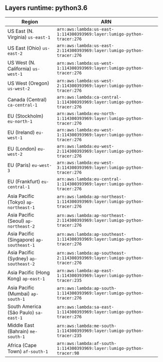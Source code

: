 Layers runtime: python3.6
----
| Region | ARN |
| --- | --- |
|US East (N. Virginia)  `us-east-1`|`arn:aws:lambda:us-east-1:114300393969:layer:lumigo-python-tracer:276`|
|US East (Ohio)  `us-east-2`|`arn:aws:lambda:us-east-2:114300393969:layer:lumigo-python-tracer:276`|
|US West (N. California)  `us-west-1`|`arn:aws:lambda:us-west-1:114300393969:layer:lumigo-python-tracer:276`|
|US West (Oregon)  `us-west-2`|`arn:aws:lambda:us-west-2:114300393969:layer:lumigo-python-tracer:276`|
|Canada (Central)  `ca-central-1`|`arn:aws:lambda:ca-central-1:114300393969:layer:lumigo-python-tracer:276`|
|EU (Stockholm)  `eu-north-1`|`arn:aws:lambda:eu-north-1:114300393969:layer:lumigo-python-tracer:276`|
|EU (Ireland)  `eu-west-1`|`arn:aws:lambda:eu-west-1:114300393969:layer:lumigo-python-tracer:276`|
|EU (London)  `eu-west-2`|`arn:aws:lambda:eu-west-2:114300393969:layer:lumigo-python-tracer:276`|
|EU (Paris)  `eu-west-3`|`arn:aws:lambda:eu-west-3:114300393969:layer:lumigo-python-tracer:276`|
|EU (Frankfurt)  `eu-central-1`|`arn:aws:lambda:eu-central-1:114300393969:layer:lumigo-python-tracer:276`|
|Asia Pacific (Tokyo)  `ap-northeast-1`|`arn:aws:lambda:ap-northeast-1:114300393969:layer:lumigo-python-tracer:276`|
|Asia Pacific (Seoul)  `ap-northeast-2`|`arn:aws:lambda:ap-northeast-2:114300393969:layer:lumigo-python-tracer:276`|
|Asia Pacific (Singapore)  `ap-southeast-1`|`arn:aws:lambda:ap-southeast-1:114300393969:layer:lumigo-python-tracer:276`|
|Asia Pacific (Sydney)  `ap-southeast-2`|`arn:aws:lambda:ap-southeast-2:114300393969:layer:lumigo-python-tracer:276`|
|Asia Pacific (Hong Kong)  `ap-east-1`|`arn:aws:lambda:ap-east-1:114300393969:layer:lumigo-python-tracer:235`|
|Asia Pacific (Mumbai)  `ap-south-1`|`arn:aws:lambda:ap-south-1:114300393969:layer:lumigo-python-tracer:276`|
|South America (São Paulo)  `sa-east-1`|`arn:aws:lambda:sa-east-1:114300393969:layer:lumigo-python-tracer:276`|
|Middle East (Bahrain)  `me-south-1`|`arn:aws:lambda:me-south-1:114300393969:layer:lumigo-python-tracer:235`|
|Africa (Cape Town)  `af-south-1`|`arn:aws:lambda:af-south-1:114300393969:layer:lumigo-python-tracer:98`|
